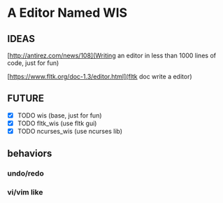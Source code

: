 # A Editor Named WIS

## IDEAS

[http://antirez.com/news/108](Writing an editor in less than 1000 lines of code, just for fun)

[https://www.fltk.org/doc-1.3/editor.html](fltk doc write a editor)


## FUTURE

- [x] TODO wis (base, just for fun)
- [x] TODO fltk_wis (use fltk gui)
- [x] TODO ncurses_wis (use ncurses lib)

## behaviors
### undo/redo
### vi/vim like
